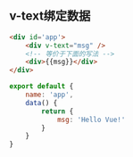 ## v-text绑定数据

```html
<div id='app'>
	<div v-text="msg" />
	<!-- 等价于下面的写法 -->
	<div>{{msg}}</div>
</div>
```

```javascript
export default {
	name: 'app',
	data() {
		return {
			msg: 'Hello Vue!'
		}
	}
}
```